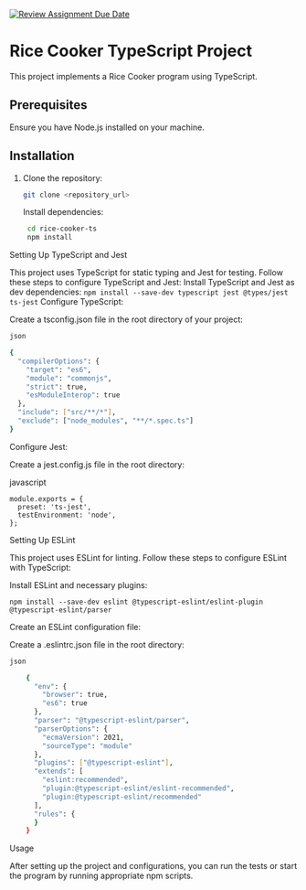 [![Review Assignment Due Date](https://classroom.github.com/assets/deadline-readme-button-24ddc0f5d75046c5622901739e7c5dd533143b0c8e959d652212380cedb1ea36.svg)](https://classroom.github.com/a/__xb4cFP)

# Rice Cooker TypeScript Project

This project implements a Rice Cooker program using TypeScript.

## Prerequisites

Ensure you have Node.js installed on your machine.

## Installation

1. Clone the repository:

   ```bash
   git clone <repository_url>

   ```
   Install dependencies:
   ```bash
    cd rice-cooker-ts
    npm install
    ```

Setting Up TypeScript and Jest

This project uses TypeScript for static typing and Jest for testing. Follow these steps to configure TypeScript and Jest:
    Install TypeScript and Jest as dev dependencies:
    ```
npm install --save-dev typescript jest @types/jest ts-jest
    ```
Configure TypeScript:

Create a tsconfig.json file in the root directory of your project:

```bash
json

{
  "compilerOptions": {
    "target": "es6",
    "module": "commonjs",
    "strict": true,
    "esModuleInterop": true
  },
  "include": ["src/**/*"],
  "exclude": ["node_modules", "**/*.spec.ts"]
}
```
Configure Jest:

Create a jest.config.js file in the root directory:

javascript

    module.exports = {
      preset: 'ts-jest',
      testEnvironment: 'node',
    };

Setting Up ESLint

This project uses ESLint for linting. Follow these steps to configure ESLint with TypeScript:

Install ESLint and necessary plugins:

```
npm install --save-dev eslint @typescript-eslint/eslint-plugin @typescript-eslint/parser
```
Create an ESLint configuration file:

Create a .eslintrc.json file in the root directory:

```bash
json

    {
      "env": {
        "browser": true,
        "es6": true
      },
      "parser": "@typescript-eslint/parser",
      "parserOptions": {
        "ecmaVersion": 2021,
        "sourceType": "module"
      },
      "plugins": ["@typescript-eslint"],
      "extends": [
        "eslint:recommended",
        "plugin:@typescript-eslint/eslint-recommended",
        "plugin:@typescript-eslint/recommended"
      ],
      "rules": {
      }
    }
```

Usage

After setting up the project and configurations, you can run the tests or start the program by running appropriate npm scripts.

